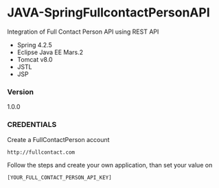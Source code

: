# JAVA-SpringFullcontactPersonAPI

Integration of Full Contact Person API using REST API

  - Spring 4.2.5
  - Eclipse Java EE Mars.2
  - Tomcat v8.0
  - JSTL
  - JSP 
  
### Version
1.0.0

### CREDENTIALS

Create a FullContactPerson account 
```sh
http://fullcontact.com
```

Follow the steps and create your own application, than set your value on 
```sh
[YOUR_FULL_CONTACT_PERSON_API_KEY]
```
